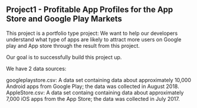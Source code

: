 ## Project1 - Profitable App Profiles for the App Store and Google Play Markets

This project is a portfolio type project: We want to help our developers understand what type of apps are likely to attract more users on Google play and App store through the result from this project.

Our goal is to successfully build this project up.

We have 2 data sources:

googleplaystore.csv: A data set containing data about approximately 10,000 Android apps from Google Play; the data was collected in August 2018.
AppleStore.csv: A data set containg containing data about approximately 7,000 iOS apps from the App Store; the data was collected in July 2017.
